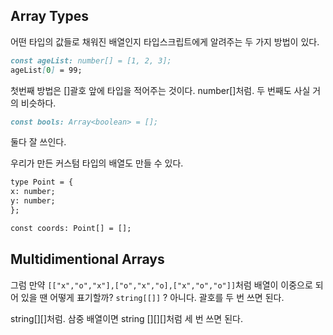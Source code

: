 ## Array Types

어떤 타입의 값들로 채워진 배열인지 타입스크립트에게 알려주는 두 가지 방법이 있다.

```md
const ageList: number[] = [1, 2, 3];
ageList[0] = 99;
```

첫번째 방법은 []괄호 앞에 타입을 적어주는 것이다. number[]처럼. 두 번째도 사실 거의 비슷하다.

```md
const bools: Array<boolean> = [];
```

둘다 잘 쓰인다.

우리가 만든 커스텀 타입의 배열도 만들 수 있다.

```md
type Point = {
x: number;
y: number;
};

const coords: Point[] = [];
```

## Multidimentional Arrays

그럼 만약 `[["x","o","x"],["o","x","o],["x","o","o"]]`처럼 배열이 이중으로 되어 있을 땐 어떻게 표기할까? `string[[]]` ? 아니다. 괄호를 두 번 쓰면 된다.

string[][]처럼. 삼중 배열이면 string [][][]처럼 세 번 쓰면 된다.
